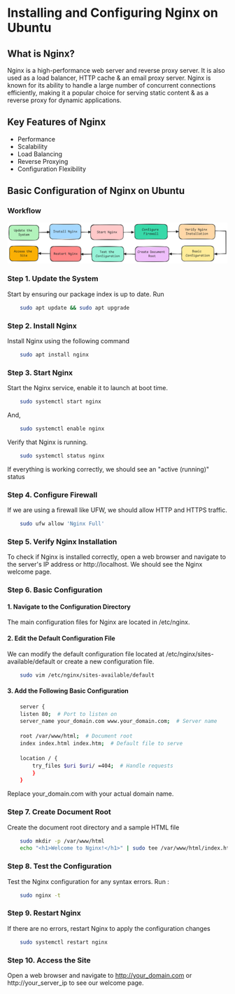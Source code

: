# Installing and Configuring Nginx on Ubuntu
## What is Nginx?
Nginx is a high-performance web server and reverse proxy server. It is also used as a load balancer, HTTP cache & an email proxy server. Nginx is known for its ability to handle a large number of concurrent connections efficiently, making it a popular choice for serving static content & as a reverse proxy for dynamic applications.

## Key Features of Nginx
- Performance
- Scalability
- Load Balancing
- Reverse Proxying
- Configuration Flexibility

## Basic Configuration of Nginx on Ubuntu

### Workflow 
<div align="center">
  <img src="Images/Nginx Workflow.png" alt="Project Logo" width=100% height=30%/>
</div>

### Step 1. Update the System
Start by ensuring our package index is up to date. Run
```bash
    sudo apt update && sudo apt upgrade
```
### Step 2. Install Nginx
Install Nginx using the following command
```bash
    sudo apt install nginx
```
### Step 3. Start Nginx
Start the Nginx service, enable it to launch at boot time.
```bash
    sudo systemctl start nginx
```
And,
```bash
    sudo systemctl enable nginx
```
Verify that Nginx is running.
```bash
    sudo systemctl status nginx
```
If everything is working correctly, we should see an "active (running)" status
### Step 4. Configure Firewall
If we are using a firewall like UFW, we should allow HTTP and HTTPS traffic.
```bash
    sudo ufw allow 'Nginx Full'
```
### Step 5. Verify Nginx Installation
To check if Nginx is installed correctly, open a web browser and navigate to the server's IP address or http://localhost. We should see the Nginx welcome page.
### Step 6. Basic Configuration
#### 1. Navigate to the Configuration Directory
The main configuration files for Nginx are located in /etc/nginx.
#### 2. Edit the Default Configuration File
We can modify the default configuration file located at /etc/nginx/sites-available/default or create a new configuration file.
```bash
    sudo vim /etc/nginx/sites-available/default
```
#### 3. Add the Following Basic Configuration
```bash
    server {
    listen 80;  # Port to listen on
    server_name your_domain.com www.your_domain.com;  # Server name

    root /var/www/html;  # Document root
    index index.html index.htm;  # Default file to serve

    location / {
        try_files $uri $uri/ =404;  # Handle requests
        }
    }
```
Replace your_domain.com with your actual domain name.
### Step 7. Create Document Root
Create the document root directory and a sample HTML file
```bash
    sudo mkdir -p /var/www/html
    echo "<h1>Welcome to Nginx!</h1>" | sudo tee /var/www/html/index.html
```
### Step 8. Test the Configuration
Test the Nginx configuration for any syntax errors. Run :
```bash
    sudo nginx -t
```
### Step 9. Restart Nginx
If there are no errors, restart Nginx to apply the configuration changes
```bash
    sudo systemctl restart nginx
```
### Step 10. Access the Site
Open a web browser and navigate to http://your_domain.com or http://your_server_ip to see our welcome page.